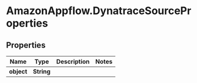 # AmazonAppflow.DynatraceSourceProperties

## Properties

Name | Type | Description | Notes
------------ | ------------- | ------------- | -------------
**object** | **String** |  | 


